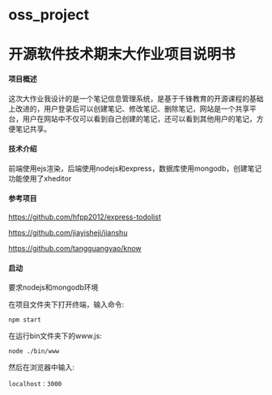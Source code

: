 # oss_project
# 开源软件技术期末大作业项目说明书

#### 项目概述

​		这次大作业我设计的是一个笔记信息管理系统，是基于千锋教育的开源课程的基础上改进的，用户登录后可以创建笔记、修改笔记、删除笔记，网站是一个共享平台，用户在网站中不仅可以看到自己创建的笔记，还可以看到其他用户的笔记，方便笔记共享。

#### 技术介绍

前端使用ejs渲染，后端使用nodejs和express，数据库使用mongodb，创建笔记功能使用了xheditor

#### 参考项目

https://github.com/hfpp2012/express-todolist

https://github.com/jiayisheji/jianshu

https://github.com/tangguangyao/know

#### 启动

要求nodejs和mongodb环境

在项目文件夹下打开终端，输入命令:

`npm start`

在运行bin文件夹下的www.js:

`node ./bin/www`

然后在浏览器中输入:

`localhost：3000`
